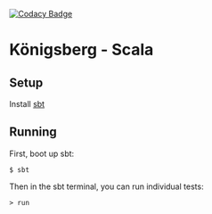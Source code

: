 [![Codacy Badge](https://api.codacy.com/project/badge/Grade/bb3325e18edd4f63addc7fcde7266ac3)](https://www.codacy.com/app/basstheorychaos/konigsberg-scala?utm_source=github.com&amp;utm_medium=referral&amp;utm_content=bergren2/konigsberg-scala&amp;utm_campaign=Badge_Grade)

# Königsberg - Scala

## Setup

Install [sbt](https://www.scala-sbt.org/)

## Running

First, boot up sbt:

    $ sbt
    
Then in the sbt terminal, you can run individual tests:

    > run
